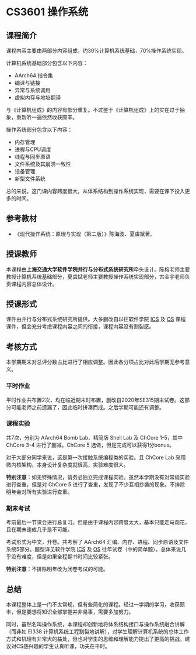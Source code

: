 
# CS3601 操作系统

## 课程简介

课程内容主要由两部分内容组成，约30%计算机系统基础，70%操作系统实现。

计算机系统基础部分包含以下内容：

* AArch64 指令集
* 编译与链接
* 异常与系统调用
* 虚拟内存与地址翻译

与《计算机组成》的内容有部分重复。不过鉴于《计算机组成》上的实在过于抽象，重新听一遍依然收获颇丰。

操作系统部分包含以下内容：

* 内存管理
* 进程与CPU调度
* 线程与同步原语
* 文件系统及其崩溃一致性
* 设备管理
* 新型文件系统

总的来说，这门课内容跨度很大，从体系结构到操作系统实现，需要在课下投入更多的时间。

## 参考教材

- 《现代操作系统：原理与实现（第二版）》陈海波、夏虞斌著。

## 授课教师

本课程由**上海交通大学软件学院并行与分布式系统研究所**牵头设计。陈榕老师主要教授计算机系统基础部分，夏虞斌老师主要教授操作系统实现部分，古金宇老师负责课程内容总体设计。

## 授课形式

课件由并行与分布式系统研究所提供。大多删改自以往软件学院 [ICS](https://ipads.se.sjtu.edu.cn/courses/ics/) 及 [OS](https://ipads.se.sjtu.edu.cn/courses/os/) 课程课件，但会充分考虑课程内容之间的衔接，课程内容没有割裂感。

## 考核方式

本学期期末对总评分数占比进行了相应调整。因此各分项占比对此后学期无参考意义。

### 平时作业

平时作业共布置2次，均在临近期末时布置，删改自2020年SE315期末试卷。这部分可能老师之前遗漏了，因此临时拼凑而成。之后学期可能还有调整。

### 课程实验

共7次，分别为 AArch64 Bomb Lab、精简版 Shell Lab 及 ChCore 1-5，其中 ChCore 3-4 进行了删减，ChCore 5 选做，但是完成可以获得1分bonus。

对于大部分同学来说，这是第一次接触系统编程类的实验。且 ChCore Lab 采用微内核架构，本身设计复杂度就很高，实验难度很大。

**特别注意**：如无特殊情况，请务必独立完成课程实验。虽然本学期没有对常规实验进行查重，但是对 ChCore 5 进行了查重，发现了不少互相抄袭的现象。不排除明年会对所有实验进行查重。

### 期末考试


考前最后一节课会进行总复习。但是由于课程内容跨度太大，基本只能走马观花，且在期末速成几乎是不可能。

考试形式为中文，开卷。共考察了 AArch64 汇编、内存、进程、同步原语及文件系统5部分。题型详见软件学院 [ICS](https://ipads.se.sjtu.edu.cn/courses/ics/) 及 [OS](https://ipads.se.sjtu.edu.cn/courses/os/) 往年试卷（中的简单题）。总体来说几乎没有难度，但是如果全程翻书时间比较紧张。

**特别注意**：不排除明年改为闭卷考试的可能。

## 总结

本课程整体上是一门不太常规，但有些简化的课程。经过一学期的学习，收获颇丰，但是要想将知识全部掌握并非易事，需要多加努力。

同时，虽然名叫操作系统，本课程却创新地将体系结构接口与操作系统融合讲解（而非如 EI338 计算机系统工程割裂地讲解），对学生理解计算机系统的总体工作方式和机理有非常大的益处，但也对学生的思维和理解能力提出了更高的挑战。建议对CS感兴趣的学生认真听课，功夫在平时。
